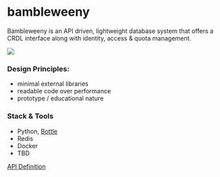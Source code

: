 # bambleweeny


Bambleweeny is an API driven, lightweight database system that offers a CRDL interface along with identity, access &amp; quota management.

![](https://raw.githubusercontent.com/u1i/bambleweeny/master/bawy.png)


### Design Principles:

* minimal external libraries
* readable code over performance
* prototype / educational nature

### Stack & Tools

* Python, [Bottle](https://bottlepy.org/)
* Redis
* Docker
* TBD

[API Definition](http://bambleweeny.sotong.io/)




